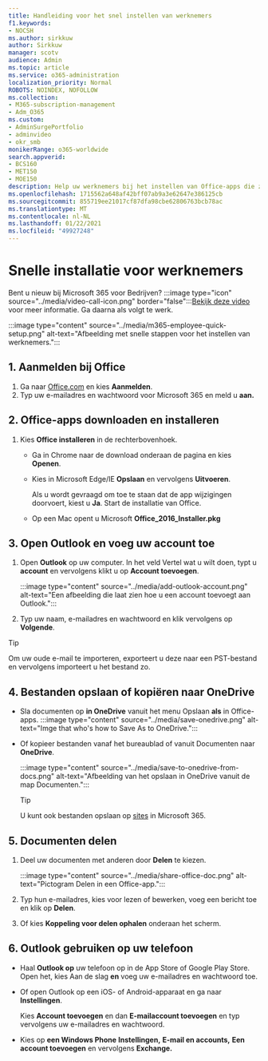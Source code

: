 ```yaml
---
title: Handleiding voor het snel instellen van werknemers
f1.keywords:
- NOCSH
ms.author: sirkkuw
author: Sirkkuw
manager: scotv
audience: Admin
ms.topic: article
ms.service: o365-administration
localization_priority: Normal
ROBOTS: NOINDEX, NOFOLLOW
ms.collection:
- M365-subscription-management
- Adm_O365
ms.custom:
- AdminSurgePortfolio
- adminvideo
- okr_smb
monikerRange: o365-worldwide
search.appverid:
- BCS160
- MET150
- MOE150
description: Help uw werknemers bij het instellen van Office-apps die ze krijgen met Microsoft 365 Business Premium.
ms.openlocfilehash: 1715562a648af42bff07ab9a3e62647e386125cb
ms.sourcegitcommit: 855719ee21017cf87dfa98cbe62806763bcb78ac
ms.translationtype: MT
ms.contentlocale: nl-NL
ms.lasthandoff: 01/22/2021
ms.locfileid: "49927248"
---
```

# <a name="employee-quick-setup"></a>Snelle installatie voor werknemers

Bent u nieuw bij Microsoft 365 voor Bedrijven? :::image type="icon" source="../media/video-call-icon.png" border="false":::[Bekijk deze video](https://support.microsoft.com/office/d6466f0d-5d13-464a-adcb-00906ae87029) voor meer informatie. Ga daarna als volgt te werk.

:::image type="content" source="../media/m365-employee-quick-setup.png" alt-text="Afbeelding met snelle stappen voor het instellen van werknemers.":::

## <a name="1-sign-in-to-office"></a>1. Aanmelden bij Office

1. Ga naar [Office.com](https://office.com) en kies **Aanmelden**.
1. Typ uw e-mailadres en wachtwoord voor Microsoft 365 en meld u **aan.**

## <a name="2-download-and-install-office-apps"></a>2. Office-apps downloaden en installeren

1. Kies **Office installeren** in de rechterbovenhoek.
    - Ga in Chrome naar de download onderaan de pagina en kies **Openen**.
    - Kies in Microsoft Edge/IE **Opslaan** en vervolgens **Uitvoeren**.
    
        Als u wordt gevraagd om toe te staan dat de app wijzigingen doorvoert, kiest u **Ja**. Start de installatie van Office.
    - Op een Mac opent u Microsoft **Office_2016_Installer.pkg**

## <a name="3-open-outlook-and-add-your-account"></a>3. Open Outlook en voeg uw account toe

1. Open **Outlook** op uw computer. In het veld Vertel wat u wilt doen, typt u **account** en vervolgens klikt u op **Account toevoegen**.

    :::image type="content" source="../media/add-outlook-account.png" alt-text="Een afbeelding die laat zien hoe u een account toevoegt aan Outlook.":::

1. Typ uw naam, e-mailadres en wachtwoord en klik vervolgens op **Volgende**.

> [!TIP]
> Om uw oude e-mail te importeren, exporteert u deze naar een PST-bestand en vervolgens importeert u het bestand zo.

## <a name="4-save-or-copy-files-to-onedrive"></a>4. Bestanden opslaan of kopiëren naar OneDrive

- Sla documenten op **in OneDrive** vanuit het menu Opslaan **als** in Office-apps.
    :::image type="content" source="../media/save-onedrive.png" alt-text="Imge that who's how to Save As to OneDrive.":::

- Of kopieer bestanden vanaf het bureaublad of vanuit Documenten naar **OneDrive**.

    :::image type="content" source="../media/save-to-onedrive-from-docs.png" alt-text="Afbeelding van het opslaan in OneDrive vanuit de map Documenten.":::

    > [!TIP]
    > U kunt ook bestanden opslaan op [sites](https://support.microsoft.com/office/d18d21a0-1f9f-4f6c-ac45-d52afa0a4a2e) in Microsoft 365.

## <a name="5-share-documents"></a>5. Documenten delen

1. Deel uw documenten met anderen door **Delen** te kiezen.

    :::image type="content" source="../media/share-office-doc.png" alt-text="Pictogram Delen in een Office-app.":::

1. Typ hun e-mailadres, kies voor lezen of bewerken, voeg een bericht toe en klik op **Delen**.
1. Of kies **Koppeling voor delen ophalen** onderaan het scherm.

## <a name="6-get-outlook-on-your-phone"></a>6. Outlook gebruiken op uw telefoon

- Haal **Outlook op** uw telefoon op in de App Store of Google Play Store. Open het, kies Aan de slag **en** voeg uw e-mailadres en wachtwoord toe.
- Of open Outlook op een iOS- of Android-apparaat en ga naar **Instellingen**.

    Kies **Account toevoegen** en dan **E-mailaccount toevoegen** en typ vervolgens uw e-mailadres en wachtwoord.
- Kies op **een Windows Phone** **Instellingen,** **E-mail en accounts,** **Een account toevoegen** en vervolgens **Exchange.**